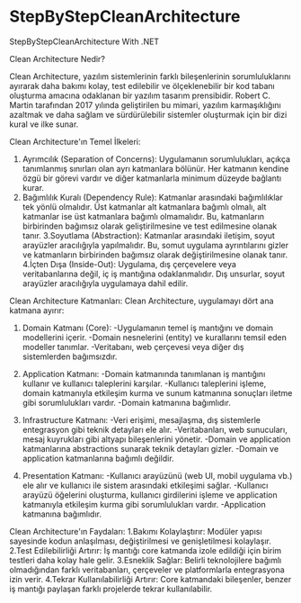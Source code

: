 # StepByStepCleanArchitecture
StepByStepCleanArchitecture With .NET


Clean Architecture Nedir?

Clean Architecture, yazılım sistemlerinin farklı bileşenlerinin sorumluluklarını ayırarak daha bakımı kolay, test edilebilir ve ölçeklenebilir bir kod tabanı oluşturma amacına odaklanan bir yazılım tasarım prensibidir. Robert C. Martin tarafından 2017 yılında geliştirilen bu mimari, yazılım karmaşıklığını azaltmak ve daha sağlam ve sürdürülebilir sistemler oluşturmak için bir dizi kural ve ilke sunar.

Clean Architecture'ın Temel İlkeleri:
   1. Ayrımcılık (Separation of Concerns): Uygulamanın sorumlulukları, açıkça tanımlanmış sınırları olan ayrı katmanlara bölünür. Her katmanın kendine özgü bir görevi vardır ve diğer katmanlarla 
    minimum düzeyde bağlantı kurar.
   2. Bağımlılık Kuralı (Dependency Rule): Katmanlar arasındaki bağımlılıklar tek yönlü olmalıdır. Üst katmanlar alt katmanlara bağımlı olmalı, alt katmanlar ise üst katmanlara bağımlı 
    olmamalıdır. Bu, 
    katmanların birbirinden bağımsız olarak geliştirilmesine ve test edilmesine olanak tanır.
   3.Soyutlama (Abstraction): Katmanlar arasındaki iletişim, soyut arayüzler aracılığıyla yapılmalıdır. Bu, somut uygulama ayrıntılarını gizler ve katmanların birbirinden bağımsız olarak 
    değiştirilmesine olanak tanır.
   4.İçten Dışa (Inside-Out): Uygulama, dış çerçevelere veya veritabanlarına değil, iç iş mantığına odaklanmalıdır. Dış unsurlar, soyut arayüzler aracılığıyla uygulamaya dahil edilir.


Clean Architecture Katmanları:
 Clean Architecture, uygulamayı dört ana katmana ayırır:
   1. Domain Katmanı (Core):
     -Uygulamanın temel iş mantığını ve domain modellerini içerir.
     -Domain nesnelerini (entity) ve kurallarını temsil eden modeller tanımlar.
     -Veritabanı, web çerçevesi veya diğer dış sistemlerden bağımsızdır.

   2. Application Katmanı:
     -Domain katmanında tanımlanan iş mantığını kullanır ve kullanıcı taleplerini karşılar.
     -Kullanıcı taleplerini işleme, domain katmanıyla etkileşim kurma ve sunum katmanına sonuçları iletme gibi sorumlulukları vardır.
     -Domain katmanına bağımlıdır.

   3. Infrastructure Katmanı:
     -Veri erişimi, mesajlaşma, dış sistemlerle entegrasyon gibi teknik detayları ele alır.
     -Veritabanları, web sunucuları, mesaj kuyrukları gibi altyapı bileşenlerini yönetir.
     -Domain ve application katmanlarına abstractions sunarak teknik detayları gizler.
     -Domain ve application katmanlarına bağımlı değildir.

  4. Presentation Katmanı:
    -Kullanıcı arayüzünü (web UI, mobil uygulama vb.) ele alır ve kullanıcı ile sistem arasındaki etkileşimi sağlar.
    -Kullanıcı arayüzü öğelerini oluşturma, kullanıcı girdilerini işleme ve application katmanıyla etkileşim kurma gibi sorumlulukları vardır.
    -Application katmanına bağımlıdır.


Clean Architecture'ın Faydaları:
   1.Bakımı Kolaylaştırır: Modüler yapısı sayesinde kodun anlaşılması, değiştirilmesi ve genişletilmesi kolaylaşır.
   2.Test Edilebilirliği Artırır: İş mantığı core katmanda izole edildiği için birim testleri daha kolay hale gelir.
   3.Esneklik Sağlar: Belirli teknolojilere bağımlı olmadığından farklı veritabanları, çerçeveler ve platformlarla entegrasyona izin verir.
   4.Tekrar Kullanılabilirliği Artırır: Core katmandaki bileşenler, benzer iş mantığı paylaşan farklı projelerde tekrar kullanılabilir.
